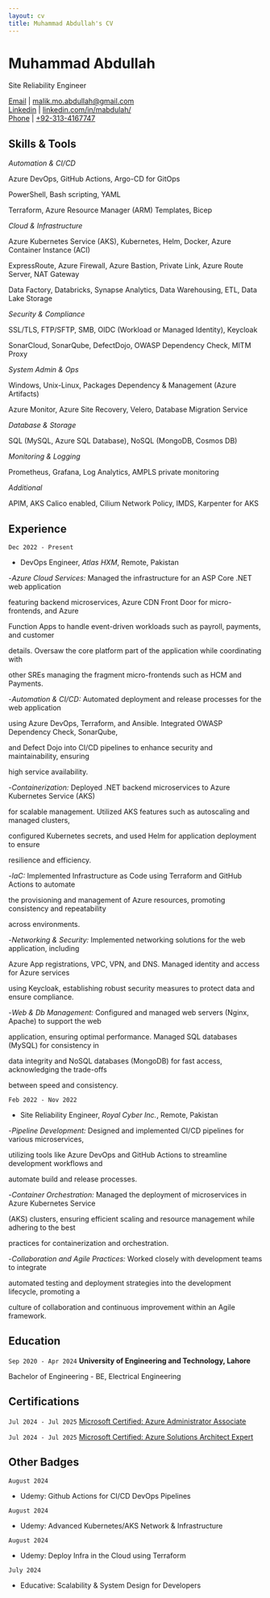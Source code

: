 ```yaml
---
layout: cv
title: Muhammad Abdullah's CV
---
```

# Muhammad Abdullah
Site Reliability Engineer

<div id="webaddress">
<a href="mailto:malik.mo.abdullah@gmail.com">Email</a>
| <a href="mailto:malik.mo.abdullah@gmail.com">malik.mo.abdullah@gmail.com</a>
</div>
<div id="webaddress">
<a href="https://www.linkedin.com/in/mabdulah/">Linkedin</a>
| <a href="https://www.linkedin.com/in/mabdulah/">linkedin.com/in/mabdulah/</a>
</div>
<div id="webaddress">
<a href="https://www.linkedin.com/in/mabdulah/">Phone</a>
| <a href="https://www.linkedin.com/in/mabdulah/">+92-313-4167747</a>
</div>


## Skills & Tools

*Automation & CI/CD*

Azure DevOps, GitHub Actions, Argo-CD for GitOps

PowerShell, Bash scripting, YAML

Terraform, Azure Resource Manager (ARM) Templates, Bicep

*Cloud & Infrastructure*

Azure Kubernetes Service (AKS), Kubernetes, Helm, Docker, Azure Container Instance (ACI)

ExpressRoute, Azure Firewall, Azure Bastion, Private Link, Azure Route Server, NAT Gateway

Data Factory, Databricks, Synapse Analytics, Data Warehousing, ETL, Data Lake Storage

*Security & Compliance*

SSL/TLS, FTP/SFTP, SMB, OIDC (Workload or Managed Identity), Keycloak

SonarCloud, SonarQube, DefectDojo, OWASP Dependency Check, MITM Proxy

*System Admin & Ops*

Windows, Unix-Linux, Packages Dependency & Management (Azure Artifacts)

Azure Monitor, Azure Site Recovery, Velero, Database Migration Service

*Database & Storage*

SQL (MySQL, Azure SQL Database), NoSQL (MongoDB, Cosmos DB)

*Monitoring & Logging*

Prometheus, Grafana, Log Analytics, AMPLS private monitoring

*Additional*

APIM, AKS Calico enabled, Cilium Network Policy, IMDS, Karpenter for AKS


## Experience

`Dec 2022 - Present`
- DevOps Engineer, *Atlas HXM*, Remote, Pakistan

-*Azure Cloud Services:* Managed the infrastructure for an ASP Core .NET web application 

featuring backend microservices, Azure CDN Front Door for micro-frontends, and Azure 

Function Apps to handle event-driven workloads such as payroll, payments, and customer 

details. Oversaw the core platform part of the application while coordinating with 

other SREs managing the fragment micro-frontends such as HCM and Payments.

-*Automation & CI/CD:* Automated deployment and release processes for the web application 

using Azure DevOps, Terraform, and Ansible. Integrated OWASP Dependency Check, SonarQube, 

and Defect Dojo into CI/CD pipelines to enhance security and maintainability, ensuring 

high service availability.

-*Containerization:* Deployed .NET backend microservices to Azure Kubernetes Service (AKS) 

for scalable management. Utilized AKS features such as autoscaling and managed clusters, 

configured Kubernetes secrets, and used Helm for application deployment to ensure 

resilience and efficiency.

-*IaC:* Implemented Infrastructure as Code using Terraform and GitHub Actions to automate 

the provisioning and management of Azure resources, promoting consistency and repeatability 

across environments.

-*Networking & Security:* Implemented networking solutions for the web application, including 

Azure App registrations, VPC, VPN, and DNS. Managed identity and access for Azure services 

using Keycloak, establishing robust security measures to protect data and ensure compliance.

-*Web & Db Management:* Configured and managed web servers (Nginx, Apache) to support the web 

application, ensuring optimal performance. Managed SQL databases (MySQL) for consistency in 

data integrity and NoSQL databases (MongoDB) for fast access, acknowledging the trade-offs 

between speed and consistency.



`Feb 2022 - Nov 2022`
- Site Reliability Engineer, *Royal Cyber Inc.*, Remote, Pakistan 

-*Pipeline Development:* Designed and implemented CI/CD pipelines for various microservices, 

utilizing tools like Azure DevOps and GitHub Actions to streamline development workflows and 

automate build and release processes.

-*Container Orchestration:* Managed the deployment of microservices in Azure Kubernetes Service 

(AKS) clusters, ensuring efficient scaling and resource management while adhering to the best 

practices for containerization and orchestration.

-*Collaboration and Agile Practices:* Worked closely with development teams to integrate 

automated testing and deployment strategies into the development lifecycle, promoting a 

culture of collaboration and continuous improvement within an Agile framework.


## Education

`Sep 2020 - Apr 2024`
__University of Engineering and Technology, Lahore__

Bachelor of Engineering - BE, Electrical Engineering


## Certifications

`Jul 2024 - Jul 2025`
<a href="https://learn.microsoft.com/api/credentials/share/en-us/malik-7747/49BA2D40200889BE?sharingId=5A0CB7F29959D19A">Microsoft Certified: Azure Administrator Associate</a>

`Jul 2024 - Jul 2025`
<a href="https://learn.microsoft.com/api/credentials/share/en-us/malik-7747/8F914B6D3B21F287?sharingId=5A0CB7F29959D19A">Microsoft Certified: Azure Solutions Architect Expert</a>


## Other Badges

`August 2024`
- Udemy: Github Actions for CI/CD DevOps Pipelines

`August 2024`
- Udemy: Advanced Kubernetes/AKS Network & Infrastructure

`August 2024`
- Udemy: Deploy Infra in the Cloud using Terraform

`July 2024`
- Educative: Scalability & System Design for Developers

